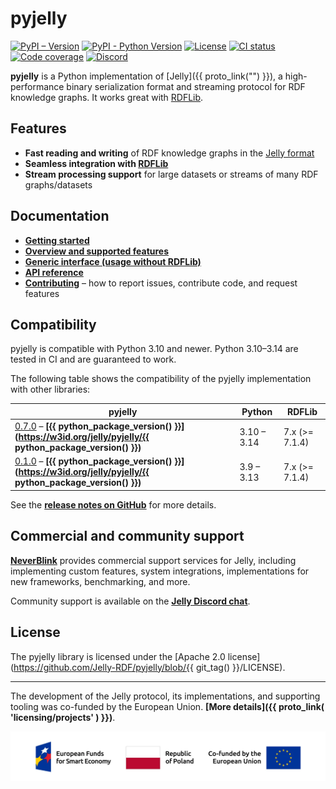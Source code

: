 # pyjelly

[![PyPI – Version](https://img.shields.io/pypi/v/pyjelly)](https://pypi.org/project/pyjelly/) [![PyPI - Python Version](https://img.shields.io/pypi/pyversions/pyjelly)](https://pypi.org/project/pyjelly/) [![License](https://img.shields.io/badge/License-Apache%202.0-blue.svg)](https://opensource.org/licenses/Apache-2.0) [![CI status](https://github.com/Jelly-RDF/pyjelly/actions/workflows/ci.yml/badge.svg)](https://github.com/Jelly-RDF/pyjelly/actions/workflows/ci.yml) [![Code coverage](https://codecov.io/gh/Jelly-RDF/pyjelly/branch/main/graph/badge.svg?token=2D8M2QH6U0)](https://codecov.io/gh/Jelly-RDF/pyjelly) [![Discord](https://img.shields.io/discord/1333391881404420179?label=Discord%20chat)](https://discord.gg/A8sN5XwVa5)

**pyjelly** is a Python implementation of [Jelly]({{ proto_link("") }}), a high-performance binary serialization format and streaming protocol for RDF knowledge graphs. It works great with [RDFLib](getting-started.md).

## Features

- **Fast reading and writing** of RDF knowledge graphs in the [Jelly format](http://w3id.org/jelly)
- **Seamless integration with [RDFLib](https://rdflib.readthedocs.io/)**
- **Stream processing support** for large datasets or streams of many RDF graphs/datasets

## Documentation

- **[Getting started](getting-started.md)**
- **[Overview and supported features](overview.md)**
- **[Generic interface (usage without RDFLib)](generic-sink.md)**
- **[API reference](api.md)**
- **[Contributing](contributing/index.md)** – how to report issues, contribute code, and request features

## Compatibility

pyjelly is compatible with Python 3.10 and newer. Python 3.10–3.14 are tested in CI and are guaranteed to work.

The following table shows the compatibility of the pyjelly implementation with other libraries:

| pyjelly                                                                                                                                             | Python     | RDFLib         |
|-----------------------------------------------------------------------------------------------------------------------------------------------------|------------|----------------|
| [0.7.0](https://w3id.org/jelly/pyjelly/0.7.0) – **[{{ python_package_version() }}](https://w3id.org/jelly/pyjelly/{{ python_package_version() }})** | 3.10 – 3.14| 7.x (>= 7.1.4) |
| [0.1.0](https://w3id.org/jelly/pyjelly/0.1.0) – **[{{ python_package_version() }}](https://w3id.org/jelly/pyjelly/{{ python_package_version() }})** | 3.9 – 3.13 | 7.x (>= 7.1.4) |


See the **[release notes on GitHub](https://github.com/Jelly-RDF/pyjelly/releases)** for more details.

## Commercial and community support

**[NeverBlink](https://neverblink.eu)** provides commercial support services for Jelly, including implementing custom features, system integrations, implementations for new frameworks, benchmarking, and more.

Community support is available on the **[Jelly Discord chat](https://discord.gg/A8sN5XwVa5)**.

## License

The pyjelly library is licensed under the [Apache 2.0 license](https://github.com/Jelly-RDF/pyjelly/blob/{{ git_tag() }}/LICENSE).

----

The development of the Jelly protocol, its implementations, and supporting tooling was co-funded by the European Union. **[More details]({{ proto_link( 'licensing/projects' ) }})**.

![European Funds for Smart Economy, Republic of Poland, Co-funded by the European Union](assets/featured/feng_rp_eu.png)
